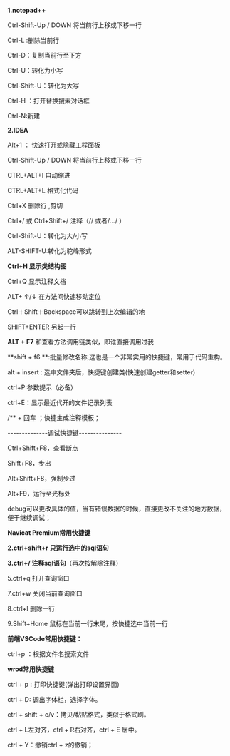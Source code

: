 **1.notepad++**

Ctrl-Shift-Up  / DOWN  	将当前行上移或下移一行

Ctrl-L :删除当前行

Ctrl-D：复制当前行至下方

Ctrl-U：转化为小写

Ctrl-Shift-U：转化为大写

Ctrl-H ：打开替换搜索对话框

Ctrl-N:新建





**2.IDEA**

Alt+1 ： 快速打开或隐藏工程面板 

Ctrl-Shift-Up  / DOWN  	将当前行上移或下移一行

CTRL+ALT+I  自动缩进  

CTRL+ALT+L  格式化代码 

Ctrl+X 删除行 ,剪切

Ctrl+/ 或 Ctrl+Shift+/  注释（// 或者/*...*/ ） 

Ctrl-Shift-U：转化为大/小写

ALT-SHIFT-U:转化为驼峰形式

**Ctrl+H 显示类结构图**

Ctrl+Q 显示注释文档 

ALT+ ↑/↓  在方法间快速移动定位 

Ctrl＋Shift＋Backspace可以跳转到上次编辑的地 

SHIFT+ENTER 另起一行 

**ALT + F7** 和查看方法调用链类似，即谁直接调用过我

**shift + f6 **:批量修改名称,这也是一个非常实用的快捷键，常用于代码重构。

alt + insert : 选中文件夹后，快捷键创建类(快速创建getter和setter)

ctrl+P:参数提示（必备）

ctrl+E：显示最近代开的文件记录列表

 

/** + 回车 ；快捷生成注释模板；

--------------调试快捷键---------------

Ctrl+Shift+F8，查看断点 

Shift+F8，步出

Alt+Shift+F8，强制步过 

Alt+F9，运行至光标处



debug可以更改具体的值，当有错误数据的时候，直接更改不关注的地方数据，便于继续调试；



**Navicat Premium常用快捷键**

**2.ctrl+shift+r 只运行选中的sql语句**

**3.ctrl+/ 注释sql语句**（再次按解除注释）

5.ctrl+q 打开查询窗口

7.ctrl+w 关闭当前查询窗口

8.ctrl+l 删除一行

9.Shift+Home 鼠标在当前一行末尾，按快捷选中当前一行



**前端VSCode常用快捷键：**

ctrl+p ：根据文件名搜索文件



**wrod常用快捷键**

ctrl + p : 打印快捷键(弹出打印设置界面) 

ctrl + D: 调出字体栏，选择字体。

ctrl + shift + c/v：拷贝/黏贴格式，类似于格式刷。

ctrl + L左对齐，ctrl + R右对齐，ctrl + E 居中。

ctrl + Y：撤销ctrl + z的撤销；





